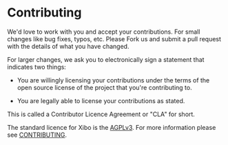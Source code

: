 # Contributing
We'd love to work with you and accept your contributions. For small changes like bug fixes, typos, etc. Please Fork us and submit a pull request with the details of what you have changed.

For larger changes, we ask you to electronically sign a statement that indicates two things:

* You are willingly licensing your contributions under the terms of the open source license of the project that you're contributing to.

* You are legally able to license your contributions as stated.

This is called a Contributor Licence Agreement or "CLA" for short.

The standard licence for Xibo is the [AGPLv3](LICENSE). For more information please see [CONTRIBUTING](https://github.com/xibosignage/xibo/blob/master/CONTRIBUTING.md).